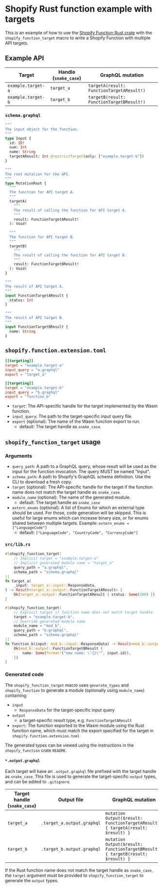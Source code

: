 # Shopify Rust function example with targets

This is an example of how to use the [Shopify Function Rust crate][crate] with the `shopify_function_target` macro to write a Shopify Function with multiple API targets.

## Example API

Target | Handle (`snake_case`) | GraphQL mutation
-- | -- | --
`example.target-a` | `target_a` | `targetA(result: FunctionTargetAResult!)`
`example.target-b` | `target_b` | `targetB(result: FunctionTargetBResult!)`

### `schema.graphql`

```graphql
"""
The input object for the function.
"""
type Input {
  id: ID!
  num: Int
  name: String
  targetAResult: Int @restrictTarget(only: ["example.target-b"])
}

"""
The root mutation for the API.
"""
type MutationRoot {
  """
  The function for API target A.
  """
  targetA(
    """
    The result of calling the function for API target A.
    """
    result: FunctionTargetAResult!
  ): Void!

  """
  The function for API target B.
  """
  targetB(
    """
    The result of calling the function for API target B.
    """
    result: FunctionTargetBResult!
  ): Void!
}

"""
The result of API target A.
"""
input FunctionTargetAResult {
  status: Int
}

"""
The result of API target B.
"""
input FunctionTargetBResult {
  name: String
}
```

## `shopify.function.extension.toml`

```toml
[[targeting]]
target = "example.target-a"
input_query = "a.graphql"
export = "target_a"

[[targeting]]
target = "example.target-b"
input_query = "b.graphql"
export = "function_b"
```

- `target`: The API-specific handle for the target implemented by the Wasm function.
- `input_query`: The path to the target-specific input query file.
- `export` (optional): The name of the Wasm function export to run.
  - default: The target handle as `snake_case`.

## `shopify_function_target` usage

### Arguments

- `query_path`: A path to a GraphQL query, whose result will be used
  as the input for the function invocation. The query MUST be named "Input".
- `schema_path`: A path to Shopify's GraphQL schema definition. Use the CLI
  to download a fresh copy.
- `target` (optional): The API-specific handle for the target if the function name does not match the target handle as `snake_case`.
- `module_name` (optional): The name of the generated module.
  - default: The target handle as `snake_case`
- `extern_enums` (optional): A list of Enums for which an external type should be used.
  For those, code generation will be skipped. This is useful for large enums
  which can increase binary size, or for enums shared between multiple targets.
  Example: `extern_enums = ["LanguageCode"]`
    - default: `["LanguageCode", "CountryCode", "CurrencyCode"]`

### `src/lib.rs`

```rust
#[shopify_function_target(
    // Implicit target = "example.target-a"
    // Implicit generated module name = "target_a"
    query_path = "a.graphql",
    schema_path = "schema.graphql"
)]
fn target_a(
    _input: target_a::input::ResponseData,
) -> Result<target_a::output::FunctionTargetAResult> {
    Ok(target_a::output::FunctionTargetAResult { status: Some(200) })
}

#[shopify_function_target(
    // Explicit target if function name does not match target handle
    target = "example.target-b",
    // Override generated module name
    module_name = "mod_b",
    query_path = "b.graphql",
    schema_path = "schema.graphql"
)]
fn function_b(input: mod_b::input::ResponseData) -> Result<mod_b::output::FunctionTargetBResult> {
    Ok(mod_b::output::FunctionTargetBResult {
        name: Some(format!("new name: \"{}\"", input.id)),
    })
}
```

### Generated code

The `shopify_function_target` macro uses `generate_types` and `shopify_function` to generate a module (optionally using `module_name`) containing:

- `input`
  - `ResponseData` for the target-specific input query
- `output`
  - a target-specific result type, e.g. `FunctionTargetAResult`
- `export`: The function exported to the Wasm module using the Rust function name, which must match the export specified for the target in `shopify.function.extension.toml`

The generated types can be viewed using the instructions in the `shopify_function` crate `README`.

#### `*.output.graphql`

Each target will have an `.output.graphql` file prefixed with the target handle as `snake_case`. This file is used to generate the target-specific `output` types, and can be added to `.gitignore`.

Target handle (`snake_case`) | Output file | GraphQL mutation
-- | -- | --
`target_a` | `.target_a.output.graphql` | `mutation Output($result: FunctionTargetAResult!) { targetA(result: $result) }`
`target_b` | `.target_b.output.graphql` | `mutation Output($result: FunctionTargetBResult!) { targetB(result: $result) }`

If the Rust function name does not match the target handle as `snake_case`, the `target` argument must be provided to `shopify_function_target` to generate the `output` types.

[crate]: https://crates.io/crates/shopify-function
